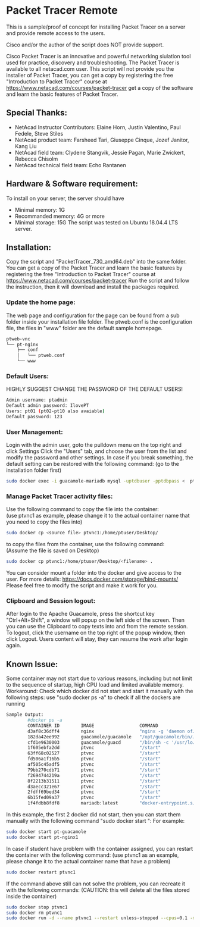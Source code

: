 
# Packet Tracer Remote
This is a sample/proof of concept for installing Packet Tracer on a server and provide remote access to the users.

Cisco and/or the author of the script does NOT provide support.

Cisco Packet Tracer is an innovative and powerful networking siulation tool used for practice, discovery and troubleshooting.
The Packet Tracer is available to all netacad.com user.
This script will not provide you the installer of Packet Tracer, you can get a copy by registering the free "Introduction to Packet Tracer" course at https://www.netacad.com/courses/packet-tracer get a copy of the software and learn the basic features of Packet Tracer.


## Special Thanks:

 - NetAcad Instructor Contributors: Elaine Horn, Justin Valentino, Paul
   Fedele, Steve Stiles
 - NetAcad product team: Farsheed Tari, Giuseppe Cinque, Jozef Janitor,
   Kang Liu
 - NetAcad field team: Clydene Stangvik, Jessie Pagan, Marie Zwickert,
   Rebecca Chisolm
 - NetAcad technical field team: Echo Rantanen

## Hardware & Software requirement:
To install on your server, the server should have 
 - Minimal memory: 1G
 - Recommanded memory: 4G or more
 - Minimal storage: 15G
The script was tested on Ubuntu 18.04.4 LTS server.

## Installation:
Copy the script and "PacketTracer_730_amd64.deb" into the same folder.
You can get a copy of the Packet Tracer and learn the basic features by registering the free "Introduction to Packet Tracer" course at 
https://www.netacad.com/courses/packet-tracer 
Run the script and follow the instruction, then it will download and install the packages required.

### Update the home page:
The web page and configuration for the page can be found from a sub folder inside your installation file folder.
The ptweb.conf is the configuration file, the files in "www" folder are the default sample homepage.
```sh
ptweb-vnc
└── pt-nginx
    ├── conf
    │   └── ptweb.conf
    └── www
```
### Default Users:
HIGHLY SUGGEST CHANGE THE PASSWORD OF THE DEFAULT USERS!
```sh
Admin username: ptadmin
Default admin password: IlovePT
Users: pt01 (pt02-pt10 also avaiable)
Default password: 123
```
### User Management:
Login with the admin user, goto the pulldown menu on the top right and click Settings
Click the "Users" tab, and choose the user from the list and modify the password and other settings.
In case if you break something, the default setting can be restored with the following command:
(go to the installation folder first)
```sh
sudo docker exec -i guacamole-mariadb mysql -uptdbuser -pptdbpass <  ptweb-vnc/db-dump.sql
```
### Manage Packet Tracer activity files:
Use the following command to copy the file into the container:<br>
(use ptvnc1 as example, please change it to the actual container name that you need to copy the files into)
```sh
sudo docker cp <source file> ptvnc1:/home/ptuser/Desktop/
```
to copy the files from the container, use the following command:<br>
(Assume the file is saved on Desktop)
```sh
sudo docker cp ptvnc1:/home/ptuser/Desktop/<filename> .
```
You can consider mount a folder into the docker and give access to the user. 
For more details: https://docs.docker.com/storage/bind-mounts/
Please feel free to modify the script and make it work for you. 

### Clipboard and Session logout:
After login to the Apache Guacamole, press the shortcut key "Ctrl+Alt+Shift", a window will popup on the left side of the screen.
Then you can use the Clipboard to copy texts into and from the remote session.
To logout, click the username on the top right of the popup window, then click Logout.
Users content will stay, they can resume the work after login again.

## Known Issue:
Some container may not start due to various reasons, including but not limit to the sequence of startup, high CPU load and limited available memory.
Workaround:
Check which docker did not start and start it manually with the following steps:
use "sudo docker ps -a" to check if all the dockers are running
```sh
Sample Output:
        #docker ps -a
        CONTAINER ID        IMAGE                 COMMAND                  CREATED             STATUS                       PORTS                NAMES
        d3af8c36dff4        nginx                 "nginx -g 'daemon of…"   6 minutes ago       Exited (255) 5 minutes ago   0.0.0.0:80->80/tcp   pt-nginx1
        182da42ee992        guacamole/guacamole   "/opt/guacamole/bin/…"   6 minutes ago       Exited (255) 5 minutes ago   8080/tcp             pt-guacamole
        cfd1e9630003        guacamole/guacd       "/bin/sh -c '/usr/lo…"   6 minutes ago       Up 5 minutes                 4822/tcp             pt-guacd
        1f605ebfa2dd        ptvnc                 "/start"                 7 minutes ago       Up 5 minutes                                      ptvnc10
        63ff68c02527        ptvnc                 "/start"                 7 minutes ago       Up 5 minutes                                      ptvnc9
        fd506a1f16b5        ptvnc                 "/start"                 7 minutes ago       Up 5 minutes                                      ptvnc8
        af505c45adf5        ptvnc                 "/start"                 7 minutes ago       Up 5 minutes                                      ptvnc7
        79bb270cdb71        ptvnc                 "/start"                 7 minutes ago       Up 5 minutes                                      ptvnc6
        f2694744219a        ptvnc                 "/start"                 8 minutes ago       Up 5 minutes                                      ptvnc5
        8f2213b31511        ptvnc                 "/start"                 8 minutes ago       Up 5 minutes                                      ptvnc4
        d3aecc321e67        ptvnc                 "/start"                 8 minutes ago       Up 5 minutes                                      ptvnc3
        2fdff69bed34        ptvnc                 "/start"                 8 minutes ago       Up 5 minutes                                      ptvnc2
        6b15fed09a37        ptvnc                 "/start"                 8 minutes ago       Up 5 minutes                                      ptvnc1
        1f4fdbb8fdf8        mariadb:latest        "docker-entrypoint.s…"   8 minutes ago       Up 5 minutes                 3306/tcp             guacamole-mariadb
```
In this example, the first 2 docker did not start, then you can start them manually with the following command "sudo docker start <name>":
For example:
```sh
sudo docker start pt-guacamole
sudo docker start pt-nginx1
```
In case if student have problem with the container assigned, you can restart the container with the following command:
(use ptvnc1 as an example, please change it to the actual container name that have a problem)
```sh
sudo docker restart ptvnc1
```
If the command above still can not solve the problem, you can recreate it with the following commands:
(CAUTION: this will delete all the files stored inside the container)
```sh
sudo docker stop ptvnc1
sudo docker rm ptvnc1
sudo docker run -d --name ptvnc1 --restart unless-stopped --cpus=0.1 -m 512M --kernel-memory 64M --oom-kill-disable --ulimit nproc=512 --ulimit nofile=1024:1024 ptvnc
 ```

